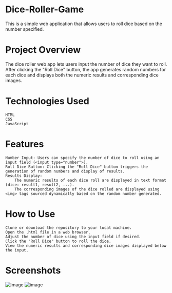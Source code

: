 # Dice-Roller-Game

This is a simple web application that allows users to roll dice based on the number specified.

# Project Overview

The dice roller web app lets users input the number of dice they want to roll. After clicking the "Roll Dice" button, the app generates random numbers for each dice and displays both the numeric results and corresponding dice images.

# Technologies Used

    HTML
    CSS
    JavaScript

# Features

    Number Input: Users can specify the number of dice to roll using an input field (<input type="number">).
    Roll Dice Button: Clicking the "Roll Dice" button triggers the generation of random numbers and display of results.
    Results Display:
        The numeric results of each dice roll are displayed in text format (dice: result1, result2, ...).
        The corresponding images of the dice rolled are displayed using <img> tags sourced dynamically based on the random number generated.

# How to Use

    Clone or download the repository to your local machine.
    Open the .html file in a web browser.
    Adjust the number of dice using the input field if desired.
    Click the "Roll Dice" button to roll the dice.
    View the numeric results and corresponding dice images displayed below the input.

# Screenshots
![image](https://github.com/user-attachments/assets/ae8e6bf6-5f4a-4b7a-9034-f4ebcd2fd5d5)
![image](https://github.com/user-attachments/assets/b01508af-3f7d-4476-8189-3faf677d0812)

